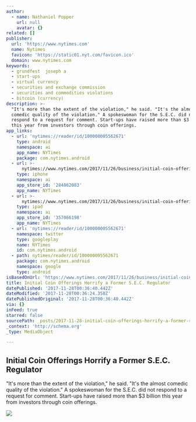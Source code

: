 ```yaml
---
author:
  - name: Nathaniel Popper
    url: null
    avatar: {}
related: []
publisher:
  url: 'https://www.nytimes.com'
  name: Nytimes
  favicon: 'https://static01.nyt.com/favicon.ico'
  domain: www.nytimes.com
keywords:
  - grundfest  joseph a
  - start-ups
  - virtual currency
  - securities and exchange commission
  - securities and commodities violations
  - bitcoin (currency)
description: >-
  "It's more than the extent of the violation," he said. "It's the almost
  comedic quality of the violation." A spokeswoman for the S.E.C. did not
  respond to a request for comment. Start-ups have raised more than $3 billion
  this year from investors through coin offerings.
app_links:
  - url: 'nytimes://reader/id/100000005562671'
    type: android
    namespace: ai
    app_name: NYTimes
    package: com.nytimes.android
  - url: >-
      nytimes://www.nytimes.com/2017/11/26/business/initial-coin-offering-critic.html
    type: iphone
    namespace: ai
    app_store_id: '284862083'
    app_name: NYTimes
  - url: >-
      nytimes://www.nytimes.com/2017/11/26/business/initial-coin-offering-critic.html
    type: ipad
    namespace: ai
    app_store_id: '357066198'
    app_name: NYTimes
  - url: 'nytimes://reader/id/100000005562671'
    namespace: twitter
    type: googleplay
    name: NYTimes
    id: com.nytimes.android
  - path: nytimes/reader/id/100000005562671
    package: com.nytimes.android
    namespace: google
    type: android
isBasedOnUrl: 'https://www.nytimes.com/2017/11/26/business/initial-coin-offering-critic.html'
title: Initial Coin Offerings Horrify a Former S.E.C. Regulator
datePublished: '2017-11-28T00:36:40.442Z'
dateModified: '2017-11-28T00:36:24.358Z'
datePublishedOriginal: '2017-11-28T00:36:40.442Z'
via: {}
inFeed: true
starred: false
sourcePath: _posts/2017-11-28-initial-coin-offerings-horrify-a-former-sec-regulator.md
_context: 'http://schema.org'
_type: MediaObject

---
```

<article style=""><h1>Initial Coin Offerings Horrify a Former S.E.C. Regulator</h1><p>"It's more than the extent of the violation," he said. "It's the almost comedic quality of the violation." A spokeswoman for the S.E.C. did not respond to a request for comment. Start-ups have raised more than $3 billion this year from investors through coin offerings.</p><img src="https://static01.nyt.com/images/2017/11/27/business/27icocritic-web1/27icocritic-web1-facebookJumbo.jpg" /></article>